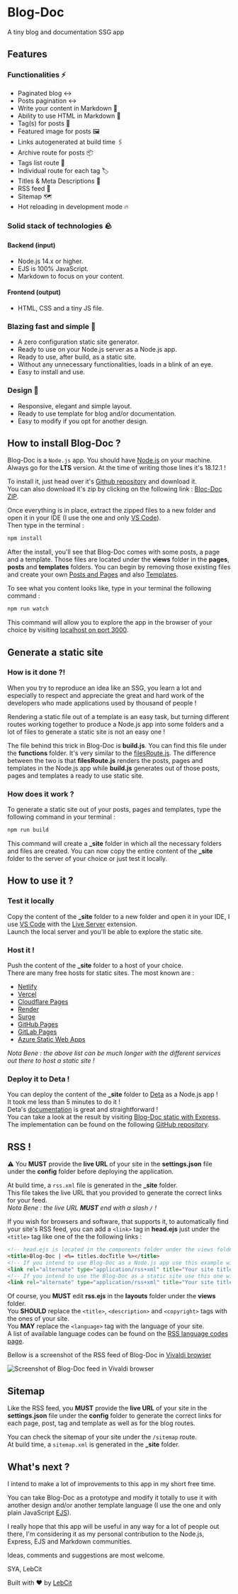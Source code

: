 # Blog-Doc

A tiny blog and documentation SSG app

## Features

### Functionalities ⚡

-   Paginated blog ↔️
-   Posts pagination ↔️
-   Write your content in Markdown 📝
-   Ability to use HTML in Markdown 🌟
-   Tag(s) for posts 🔖
-   Featured image for posts 🖼️
-   Links autogenerated at build time 🖇️
-   Archive route for posts 📦
-   Tags list route 🔖
-   Individual route for each tag 🏷️
-   Titles & Meta Descriptions 🤯
-   RSS feed 💐
-   Sitemap 🗺️
-   Hot reloading in development mode 🔥

### Solid stack of technologies 🪨

#### Backend (input)

-   Node.js 14.x or higher.
-   EJS is 100% JavaScript.
-   Markdown to focus on your content.

#### Frontend (output)

-   HTML, CSS and a tiny JS file.

### Blazing fast and simple 🚀

-   A zero configuration static site generator.
-   Ready to use on your Node.js server as a Node.js app.
-   Ready to use, after build, as a static site.
-   Without any unnecessary functionalities, loads in a blink of an eye.
-   Easy to install and use.

### Design 🎨

-   Responsive, elegant and simple layout.
-   Ready to use template for blog and/or documentation.
-   Easy to modify if you opt for another design.

## How to install Blog-Doc ?

Blog-Doc is a `Node.js` app. You should have [Node.js](https://nodejs.org/en/) on your machine.  
Always go for the **LTS** version. At the time of writing those lines it's 18.12.1 !

To install it, just head over it's [Github repository](https://github.com/LebCit/blog-doc) and download it.  
You can also download it's zip by clicking on the following link : [Bloc-Doc ZIP](https://github.com/LebCit/blog-doc/archive/refs/heads/master.zip).

Once everything is in place, extract the zipped files to a new folder and open it in your IDE (I use the one and only [VS Code](https://code.visualstudio.com/)).  
Then type in the terminal :

```bash
npm install
```

After the install, you'll see that Blog-Doc comes with some posts, a page and a template. Those files are located under the **views** folder in the **pages**, **posts** and **templates** folders. You can begin by removing those existing files and create your own [Posts and Pages](https://blog-doc.deta.dev/posts-and-pages) and also [Templates](https://blog-doc.deta.dev/templates).

To see what you content looks like, type in your terminal the following command :

```bash
npm run watch
```

This command will allow you to explore the app in the browser of your choice by visiting [localhost on port 3000](http://localhost:3000).

## Generate a static site

### How is it done ?!

When you try to reproduce an idea like an SSG, you learn a lot and especially to respect and appreciate the great and hard work of the developers who made applications used by thousand of people !

Rendering a static file out of a template is an easy task, but turning different routes working together to produce a Node.js app into some folders and a lot of files to generate a static site is not an easy one !

The file behind this trick in Blog-Doc is **build.js**. You can find this file under the **functions** folder. It's very similar to the [filesRoute.js](https://blog-doc.deta.dev/the-files-route). The difference between the two is that **filesRoute.js** renders the posts, pages and templates in the Node.js app while **build.js** generates out of those posts, pages and templates a ready to use static site.

### How does it work ?

To generate a static site out of your posts, pages and templates, type the following command in your terminal :

```bash
npm run build
```

This command will create a **\_site** folder in which all the necessary folders and files are created. You can now copy the entire content of the **\_site** folder to the server of your choice or just test it locally.

## How to use it ?

### Test it locally

Copy the content of the **\_site** folder to a new folder and open it in your IDE, I use [VS Code](https://code.visualstudio.com/) with the [Live Server](https://marketplace.visualstudio.com/items?itemName=ritwickdey.LiveServer) extension.  
Launch the local server and you'll be able to explore the static site.

### Host it !

Push the content of the **\_site** folder to a host of your choice.  
There are many free hosts for static sites. The most known are :

-   [Netlify](https://www.netlify.com/)
-   [Vercel](https://vercel.com/)
-   [Cloudflare Pages](https://pages.cloudflare.com/)
-   [Render](https://render.com/)
-   [Surge](https://surge.sh/)
-   [GitHub Pages](https://pages.github.com/)
-   [GitLab Pages](https://docs.gitlab.com/ee/user/project/pages/#gitlab-pages)
-   [Azure Static Web Apps](https://azure.microsoft.com/en-us/products/app-service/static/)

_Nota Bene : the above list can be much longer with the different services out there to host a static site !_

### Deploy it to Deta !

You can deploy the content of the **\_site** folder to [Deta](https://www.deta.sh/) as a Node.js app !  
It took me less than 5 minutes to do it !  
Deta's [documentation](https://docs.deta.sh/docs/micros/about) is great and straightforward !  
You can take a look at the result by visiting [Blog-Doc static with Express](https://blog-doc-static-express.deta.dev/).  
The implementation can be found on the following [GitHub repository](https://github.com/LebCit/blog-doc-static-express).

## RSS !

⚠️ You **MUST** provide the **live URL** of your site in the **settings.json** file under the **config** folder before deploying the application.

At build time, a `rss.xml` file is generated in the **\_site** folder.  
This file takes the live URL that you provided to generate the correct links for your feed.  
_Nota Bene : the live URL **MUST** end with a slash `/` !_

If you wish for browsers and software, that supports it, to automatically find your site's RSS feed, you can add a `<link>` tag in **head.ejs** just under the `<title>` tag like one of the the following links :

```html
<!-- head.ejs is located in the components folder under the views folder -->
<title>Blog-Doc | <%= titles.docTitle %></title>
<!-- If you intend to use Blog-Doc as a Node.js app use this example with `/rss` at the end -->
<link rel="alternate" type="application/rss+xml" title="Your site title" href="https://your-site.com/rss" />
<!-- If you intend to use the Blog-Doc as a static site use this one with `/rss.xml` at the end -->
<link rel="alternate" type="application/rss+xml" title="Your site title" href="https://your-site.com/rss.xml" />
```

Of course, you **MUST** edit **rss.ejs** in the **layouts** folder under the **views** folder.  
You **SHOULD** replace the `<title>`, `<description>` and `<copyright>` tags with the ones of your site.  
You **MAY** replace the `<language>` tag with the language of your site.  
A list of available language codes can be found on the [RSS language codes page](https://www.rssboard.org/rss-language-codes).

Bellow is a screenshot of the RSS feed of Blog-Doc in [Vivaldi browser](https://vivaldi.com/)

![Screenshot of Blog-Doc feed in Vivaldi browser](/public/images/bloc-doc-rss.xml.png)

## Sitemap

Like the RSS feed, you **MUST** provide the **live URL** of your site in the **settings.json** file under the **config** folder to generate the correct links for each page, post, tag and template as well as for the blog routes.

You can check the sitemap of your site under the `/sitemap` route.  
At build time, a `sitemap.xml` is generated in the **\_site** folder.

## What's next ?

I intend to make a lot of improvements to this app in my short free time.

You can take Blog-Doc as a prototype and modify it totally to use it with another design and/or another template language (I use the one and only plain JavaScript [EJS](https://ejs.co/)).

I really hope that this app will be useful in any way for a lot of people out there, I'm considering it as my personal contribution to the Node.js, Express, EJS and Markdown communities.

Ideas, comments and suggestions are most welcome.

SYA,
LebCit

Built with ❤️ by [LebCit](https://lebcit.github.io/)
